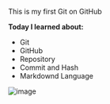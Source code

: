 This is my first Git on GitHub

**Today I learned about:**

- Git
- GitHub
- Repository
- Commit and Hash
- Markdownd Language


![image](https://user-images.githubusercontent.com/122877765/214816364-03484a56-0448-4618-8c83-9e30d4401d7d.png)
